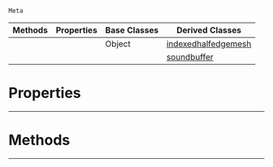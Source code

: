  `Meta`

|Methods|Properties|Base Classes|Derived Classes|
|---|---|---|---|
| | |Object|[indexedhalfedgemesh](https://github.com/PlasmaEngine/PlasmaDocs/blob/master/code_reference/class_reference/indexedhalfedgemesh.markdown)|
| | | |[soundbuffer](https://github.com/PlasmaEngine/PlasmaDocs/blob/master/code_reference/class_reference/soundbuffer.markdown)|


 #  Properties


---  
 #  Methods


---  
 

 